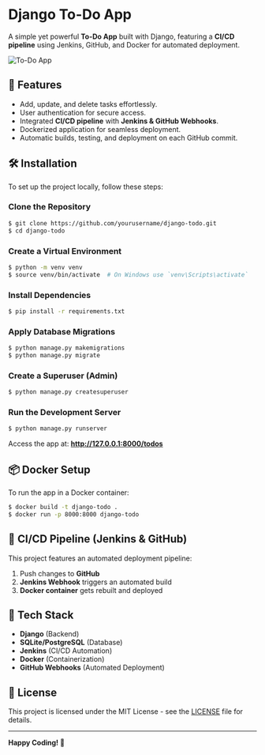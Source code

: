 # Django To-Do App

A simple yet powerful **To-Do App** built with Django, featuring a **CI/CD pipeline** using Jenkins, GitHub, and Docker for automated deployment.

![To-Do App](https://raw.githubusercontent.com/shreys7/django-todo/develop/staticfiles/todoapp.png)

## 🚀 Features
- Add, update, and delete tasks effortlessly.
- User authentication for secure access.
- Integrated **CI/CD pipeline** with **Jenkins & GitHub Webhooks**.
- Dockerized application for seamless deployment.
- Automatic builds, testing, and deployment on each GitHub commit.

## 🛠️ Installation
To set up the project locally, follow these steps:

### Clone the Repository
```bash
$ git clone https://github.com/yourusername/django-todo.git
$ cd django-todo
```

### Create a Virtual Environment
```bash
$ python -m venv venv
$ source venv/bin/activate  # On Windows use `venv\Scripts\activate`
```

### Install Dependencies
```bash
$ pip install -r requirements.txt
```

### Apply Database Migrations
```bash
$ python manage.py makemigrations
$ python manage.py migrate
```

### Create a Superuser (Admin)
```bash
$ python manage.py createsuperuser
```

### Run the Development Server
```bash
$ python manage.py runserver
```
Access the app at: **http://127.0.0.1:8000/todos**

## 📦 Docker Setup
To run the app in a Docker container:
```bash
$ docker build -t django-todo .
$ docker run -p 8000:8000 django-todo
```

## 🔄 CI/CD Pipeline (Jenkins & GitHub)
This project features an automated deployment pipeline:
1. Push changes to **GitHub**
2. **Jenkins Webhook** triggers an automated build
3. **Docker container** gets rebuilt and deployed

## 🎯 Tech Stack
- **Django** (Backend)
- **SQLite/PostgreSQL** (Database)
- **Jenkins** (CI/CD Automation)
- **Docker** (Containerization)
- **GitHub Webhooks** (Automated Deployment)

## 📝 License
This project is licensed under the MIT License - see the [LICENSE](LICENSE) file for details.

---
**Happy Coding! 🚀**

